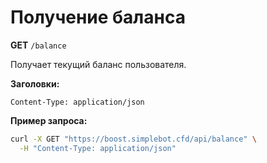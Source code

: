 # Получение баланса

**GET** `/balance`

Получает текущий баланс пользователя.

**Заголовки:**

```
Content-Type: application/json
```

**Пример запроса:**

```bash
curl -X GET "https://boost.simplebot.cfd/api/balance" \
  -H "Content-Type: application/json"
```
